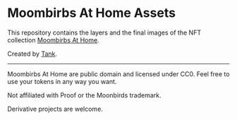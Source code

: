 # Moombirbs At Home Assets

This repository contains the layers and the final images of the NFT collection [Moombirbs At Home](https://twitter.com/moombirbsathome).

Created by [Tank](https://twitter.com/nfttank).

---

Moombirbs At Home are public domain and licensed under CC0. Feel free to use your tokens in any way you want.

Not affiliated with Proof or the Moonbirds trademark.

Derivative projects are welcome.
